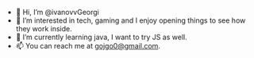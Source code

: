 - 👋 Hi, I’m @ivanovvGeorgi
- 👀 I’m interested in tech, gaming and I enjoy opening things to see how they work inside.
- 🌱 I’m currently learning java, I want to try JS as well.
- 📫 You can reach me at gojgo0@gmail.com.
<!---
ivanovvGeorgi/ivanovvGeorgi is a ✨ special ✨ repository because its `README.md` (this file) appears on your GitHub profile.
You can click the Preview link to take a look at your changes.
--->
